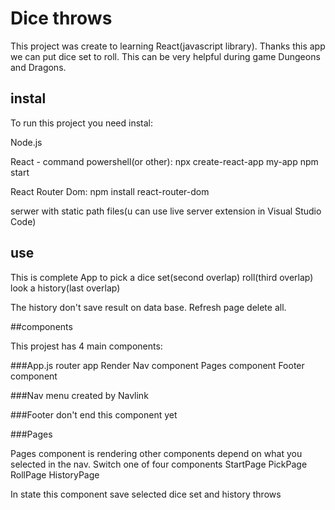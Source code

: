 # Dice throws

This project was create to learning React(javascript library).
Thanks this app we can put dice set to roll.
This can be very helpful during game Dungeons and Dragons.

## instal

To run this project you need instal:

Node.js

React - command powershell(or other):
npx create-react-app my-app 
npm start

React Router Dom:
npm install react-router-dom


serwer with static path files(u can use live server extension in Visual Studio Code)


## use

This is complete App to 
pick a dice set(second overlap)
roll(third overlap)
look a history(last overlap)

The history don't save result on data base. Refresh page delete all.


##components

This projest has 4 main components:

###App.js
router app
Render Nav component
Pages component
Footer component

###Nav
menu created by Navlink 

###Footer
don't end this component yet

###Pages

Pages component is rendering other components depend on what you selected in the nav.
Switch one of four components
StartPage
PickPage
RollPage
HistoryPage

In state this component save selected dice set and history throws


